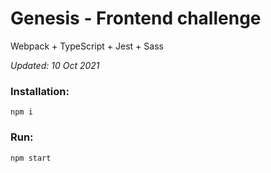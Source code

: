 # Genesis - Frontend challenge

Webpack + TypeScript + Jest + Sass

_Updated: 10 Oct 2021_

### Installation:

`npm i`

### Run:

`npm start`

